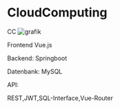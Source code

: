 # CloudComputing
 CC
![grafik](https://github.com/user-attachments/assets/8064acf3-c6d3-47a9-9bba-2a307e7e0642)


Frontend Vue.js

Backend: Springboot

Datenbank: MySQL

API:

REST,JWT,SQL-Interface,Vue-Router
